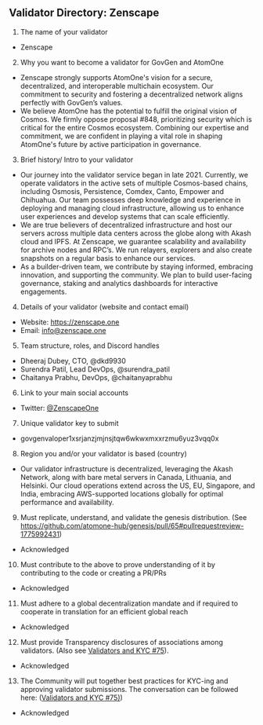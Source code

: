 ## Validator Directory: Zenscape

1) The name of your validator

- Zenscape

2) Why you want to become a validator for GovGen and AtomOne

- Zenscape strongly supports AtomOne's vision for a secure, decentralized, and interoperable multichain ecosystem. Our commitment to security and fostering a decentralized network aligns perfectly with GovGen’s values.
- We believe AtomOne has the potential to fulfill the original vision of Cosmos. We firmly oppose proposal #848, prioritizing security which is critical for the entire Cosmos ecosystem. Combining our expertise and commitment, we are confident in playing a vital role in shaping AtomOne's future by active participation in governance. 


3) Brief history/ Intro to your validator

- Our journey into the validator service began in late 2021. Currently, we operate validators in the active sets of multiple Cosmos-based chains, including Osmosis, Persistence, Comdex, Canto, Empower and Chihuahua. Our team possesses deep knowledge and experience in deploying and managing cloud infrastructure, allowing us to enhance user experiences and develop systems that can scale efficiently.
- We are true believers of decentralized infrastructure and host our servers across multiple data centers across the globe along with Akash cloud and IPFS. At Zenscape, we guarantee scalability and availability for archive nodes and RPC’s. We run relayers, explorers and also create snapshots on a regular basis to enhance our services.
- As a builder-driven team, we contribute by staying informed, embracing innovation, and supporting the community. We plan to build user-facing governance, staking and analytics dashboards for interactive engagements.


4) Details of your validator (website and contact email)

- Website: https://zenscape.one
- Email: info@zenscape.one

5) Team structure, roles, and Discord handles

- Dheeraj Dubey, CTO, @dkd9930
- Surendra Patil, Lead DevOps, @surendra_patil
- Chaitanya Prabhu, DevOps, @chaitanyaprabhu

6) Link to your main social accounts

- Twitter: [@ZenscapeOne](https://twitter.com/zenscapeone)

7) Unique validator key to submit

- govgenvaloper1xsrjanzjmjnsjtqw6wkwxmxxrzmu6yuz3vqq0x

8) Region you and/or your validator is based (country)

- Our validator infrastructure is decentralized, leveraging the Akash Network, along with bare metal servers in Canada, Lithuania, and Helsinki. Our cloud operations extend across the US, EU, Singapore, and India, embracing AWS-supported locations globally for optimal performance and availability.

9) Must replicate, understand, and validate the genesis distribution. (See https://github.com/atomone-hub/genesis/pull/65#pullrequestreview-1775992431)

- Acknowledged

10) Must contribute to the above to prove understanding of it by contributing to the code or creating a PR/PRs

- Acknowledged

11) Must adhere to a global decentralization mandate and if required to cooperate in translation for an efficient global reach

- Acknowledged

12) Must provide Transparency disclosures of associations among validators. (Also see [Validators and KYC #75](https://github.com/atomone-hub/genesis/issues/75#issue-2034573094)).

- Acknowledged

13) The Community will put together best practices for KYC-ing and approving validator submissions. The conversation can be followed here: ([Validators and KYC #75)](https://github.com/atomone-hub/genesis/issues/75#issue-2034573094))

- Acknowledged